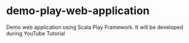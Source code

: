# demo-play-web-application

Demo web application using Scala Play Framework. It will be developed during YouTube Tutorial
